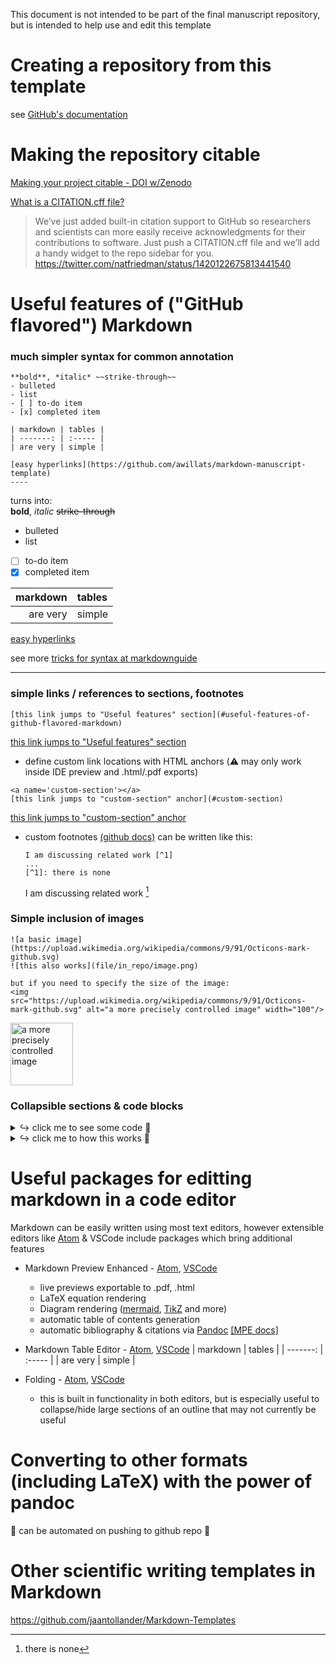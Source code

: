This document is not intended to be part of the final manuscript repository, but is intended to help use and edit this template

# Creating a repository from this template
see [GitHub's documentation](https://docs.github.com/en/repositories/creating-and-managing-repositories/creating-a-repository-from-a-template)

# Making the repository citable

[Making your project citable - DOI w/Zenodo](https://coderefinery.github.io/github-without-command-line/doi/)

[What is a CITATION.cff file?](https://citation-file-format.github.io/)

> We’ve just added built-in citation support to GitHub so researchers and scientists can more easily receive acknowledgments for their contributions to software.
> Just push a CITATION.cff file and we’ll add a handy widget to the repo sidebar for you.
https://twitter.com/natfriedman/status/1420122675813441540

# Useful features of ("GitHub flavored") Markdown
### much simpler syntax for common annotation
  ```
  **bold**, *italic* ~~strike-through~~
  - bulleted
  - list
  - [ ] to-do item
  - [x] completed item

  | markdown | tables |
  | -------: | :----- |
  | are very | simple |

  [easy hyperlinks](https://github.com/awillats/markdown-manuscript-template)
  ----
  ```
turns into:  
**bold**, *italic* ~~strike-through~~
- bulleted
- list
- [ ] to-do item
- [x] completed item

| markdown | tables |
| --------:|:------ |
| are very | simple |

[easy hyperlinks](https://github.com/awillats/markdown-manuscript-template)  

see more [tricks for syntax at markdownguide](https://www.markdownguide.org/extended-syntax/)

---

### simple links / references to sections, footnotes
  ```
  [this link jumps to "Useful features" section](#useful-features-of-github-flavored-markdown)
  ```
  [this link jumps to "Useful features" section](#useful-features-of-github-flavored-markdown)

  - define custom link locations with HTML anchors (:warning: may only work inside IDE preview and .html/.pdf exports)
  ```
  <a name='custom-section'></a>
  [this link jumps to "custom-section" anchor](#custom-section)
  ```
  [this link jumps to "custom-section" anchor](#custom-section)

- custom footnotes [(github docs)](https://docs.github.com/en/get-started/writing-on-github/getting-started-with-writing-and-formatting-on-github/basic-writing-and-formatting-syntax#footnotes) can be written like this:
  ```
  I am discussing related work [^1]
  ...
  [^1]: there is none
  ```
  I am discussing related work [^1]
  [^1]: there is none

### Simple inclusion of images
  ```
  ![a basic image](https://upload.wikimedia.org/wikipedia/commons/9/91/Octicons-mark-github.svg)
  ![this also works](file/in_repo/image.png)

  but if you need to specify the size of the image:
  <img src="https://upload.wikimedia.org/wikipedia/commons/9/91/Octicons-mark-github.svg" alt="a more precisely controlled image" width="100"/>
  ```
  <img src="https://upload.wikimedia.org/wikipedia/commons/9/91/Octicons-mark-github.svg" alt="a more precisely controlled image" width="100"/>

### Collapsible sections & code blocks

<details><summary>↪️ click me to see some code 🤖</summary>

```python
# make sure to leave a line between summary and the start of the code block
def use_code_blocks():
  print("I love syntax highlighting")
  print("wouldn't it be great to mix code in with other text?")
```
</details>

<details><summary>↪️ click me to how this works 🤖</summary>

```
<details><summary>↪️ click me to see some code 🤖</summary>

```python
# make sure to leave a line between summary and the start of the code block
def use_code_blocks():
  print("I love syntax highlighting")
  print("wouldn't it be great to mix code in with other text?")
``@` <- cut this @ symbol out
</details>
```

see more discussion [pierrejoubert73/markdown-details-collapsible.md](https://gist.github.com/pierrejoubert73/902cc94d79424356a8d20be2b382e1ab)
</details>


# Useful packages for editting markdown in a code editor
Markdown can be easily written using most text editors, however extensible editors like [Atom](https://atom.io/) & VSCode include packages which bring additional features

- Markdown Preview Enhanced - [Atom](https://atom.io/packages/markdown-preview-enhanced), [VSCode](https://marketplace.visualstudio.com/items?itemName=shd101wyy.markdown-preview-enhanced)
  - live previews exportable to .pdf, .html
  - LaTeX equation rendering
  - Diagram rendering ([mermaid](https://mermaid-js.github.io/mermaid/#/), [TikZ](https://github.com/pgf-tikz/pgf) and more)
  - automatic table of contents generation
  - automatic bibliography & citations via [Pandoc](https://pandoc.org/MANUAL.html#citations) [[MPE docs]](https://github.com/shd101wyy/markdown-preview-enhanced/blob/master/docs/pandoc-bibliographies-and-citations.md) 
- Markdown Table Editor - [Atom](https://github.com/susisu/atom-markdown-table-editor), [VSCode](https://marketplace.visualstudio.com/items?itemName=TakumiI.markdowntable)
  | markdown | tables |
  | -------: | :----- |
  | are very | simple |

- Folding - [Atom](https://flight-manual.atom.io/using-atom/sections/folding/), [VSCode](https://code.visualstudio.com/docs/editor/codebasics#_folding)
  - this is built in functionality in both editors, but is especially useful to collapse/hide large sections of an outline that may not currently be useful

# Converting to other formats (including LaTeX) with the power of pandoc
🚧 can be automated on pushing to github repo 🚧  

# Other scientific writing templates in Markdown
https://github.com/jaantollander/Markdown-Templates
